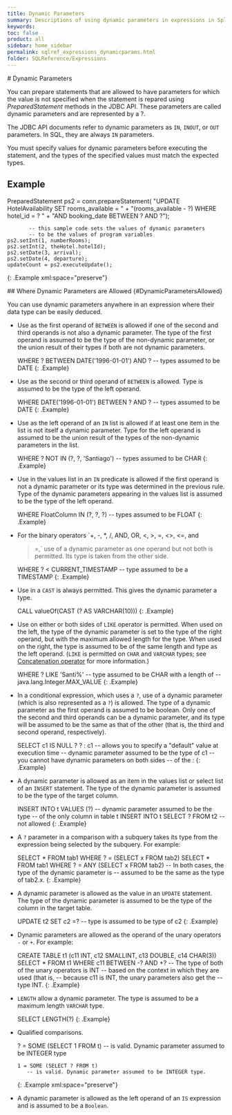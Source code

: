 ```yaml
---
title: Dynamic Parameters
summary: Descriptions of using dynamic parameters in expressions in Splice Machine SQL prepared statements
keywords:
toc: false
product: all
sidebar: home_sidebar
permalink: sqlref_expressions_dynamicparams.html
folder: SQLReference/Expressions
---
```

<section>
<div class="TopicContent" data-swiftype-index="true" markdown="1">
# Dynamic Parameters

You can prepare statements that are allowed to have parameters for which
the value is not specified when the statement is repared using
*PreparedStatement* methods in the JDBC API. These parameters are called
dynamic parameters and are represented by a ?.

The JDBC API documents refer to dynamic parameters as `IN`, `INOUT`, or
`OUT` parameters. In SQL, they are always `IN` parameters.

You must specify values for dynamic parameters before executing the
statement, and the types of the specified values must match the expected
types.

## Example

<div class="preWrapperWide" markdown="1">
    PreparedStatement ps2 = conn.prepareStatement(
      "UPDATE HotelAvailability SET rooms_available = " +
      "(rooms_available - ?) WHERE hotel_id = ? " +
      "AND booking_date BETWEEN ? AND ?");
    
           -- this sample code sets the values of dynamic parameters
           -- to be the values of program variables
    ps2.setInt(1, numberRooms);
    ps2.setInt(2, theHotel.hotelId);
    ps2.setDate(3, arrival);
    ps2.setDate(4, departure);
    updateCount = ps2.executeUpdate();
{: .Example xml:space="preserve"}

</div>
## Where Dynamic Parameters are Allowed   {#DynamicParametersAllowed}

You can use dynamic parameters anywhere in an expression where their
data type can be easily deduced.

* Use as the first operand of `BETWEEN` is allowed if one of the second
  and third operands is not also a dynamic parameter. The type of the
  first operand is assumed to be the type of the non-dynamic parameter,
  or the union result of their types if both are not dynamic parameters.
  <div class="preWrapper" markdown="1">
      WHERE ? BETWEEN DATE('1996-01-01') AND ?
         -- types assumed to be DATE
  {: .Example}
  
  </div>

* Use as the second or third operand of `BETWEEN` is allowed. Type is
  assumed to be the type of the left operand.
  <div class="preWrapper" markdown="1">
      WHERE DATE('1996-01-01') BETWEEN ? AND ?
         -- types assumed to be DATE
  {: .Example}
  
  </div>

* Use as the left operand of an `IN` list is allowed if at least one
  item in the list is not itself a dynamic parameter. Type for the left
  operand is assumed to be the union result of the types of the
  non-dynamic parameters in the list.
  <div class="preWrapper" markdown="1">
      WHERE ? NOT IN (?, ?, 'Santiago')
         -- types assumed to be CHAR
  {: .Example}
  
  </div>

* Use in the values list in an `IN` predicate is allowed if the first
  operand is not a dynamic parameter or its type was determined in the
  previous rule. Type of the dynamic parameters appearing in the values
  list is assumed to be the type of the left operand.
  <div class="preWrapper" markdown="1">
      WHERE FloatColumn IN (?, ?, ?)
         -- types assumed to be FLOAT
  {: .Example}
  
  </div>

* For the binary operators `+, -, *, /, AND, OR, <, >, =, <>, <=, and
  >=,` use of a dynamic parameter as one operand but not both is
  permitted. Its type is taken from the other side.
  <div class="preWrapper" markdown="1">
      WHERE ? < CURRENT_TIMESTAMP
         -- type assumed to be a TIMESTAMP
  {: .Example}
  
  </div>

* Use in a `CAST` is always permitted. This gives the dynamic parameter
  a type.
  <div class="preWrapper" markdown="1">
      CALL valueOf(CAST (? AS VARCHAR(10)))
  {: .Example}
  
  </div>

* Use on either or both sides of `LIKE` operator is permitted. When used
  on the left, the type of the dynamic parameter is set to the type of
  the right operand, but with the maximum allowed length for the type.
  When used on the right, the type is assumed to be of the same length
  and type as the left operand. (`LIKE` is permitted on `CHAR` and
  `VARCHAR` types; see [Concatenation
  operator](sqlref_builtinfcns_concat.html) for more information.)
  <div class="preWrapper" markdown="1">
      WHERE ? LIKE 'Santi%'
         -- type assumed to be CHAR with a length of
         -- java.lang.Integer.MAX_VALUE
  {: .Example}
  
  </div>

* In a conditional expression, which uses a `?`, use of a dynamic
  parameter (which is also represented as a `?`) is allowed. The type of
  a dynamic parameter as the first operand is assumed to be boolean.
  Only one of the second and third operands can be a dynamic parameter,
  and its type will be assumed to be the same as that of the other (that
  is, the third and second operand, respectively).
  <div class="preWrapper" markdown="1">
      SELECT c1 IS NULL ? ? : c1
         -- allows you to specify a "default" value at execution time
         -- dynamic parameter assumed to be the type of c1
         -- you cannot have dynamic parameters on both sides
         -- of the :
  {: .Example}
  
  </div>

* A dynamic parameter is allowed as an item in the values list or select
  list of an `INSERT` statement. The type of the dynamic parameter is
  assumed to be the type of the target column.
  <div class="preWrapper" markdown="1">
      INSERT INTO t VALUES (?)
         -- dynamic parameter assumed to be the type
         -- of the only column in table t
      INSERT INTO t SELECT ?
      FROM t2
         -- not allowed
  {: .Example}
  
  </div>

* A `?` parameter in a comparison with a subquery takes its type from
  the expression being selected by the subquery. For example:
  <div class="preWrapper" markdown="1">
      SELECT *
      FROM tab1
      WHERE ? = (SELECT x FROM tab2)
      SELECT *
      FROM tab1
      WHERE ? = ANY (SELECT x FROM tab2)
         -- In both cases, the type of the dynamic parameter is
         -- assumed to be the same as the type of tab2.x.
  {: .Example}
  
  </div>

* A dynamic parameter is allowed as the value in an `UPDATE` statement.
  The type of the dynamic parameter is assumed to be the type of the
  column in the target table.
  <div class="preWrapper" markdown="1">
      UPDATE t2 SET c2 =?
         -- type is assumed to be type of c2
  {: .Example}
  
  </div>

* Dynamic parameters are allowed as the operand of the unary operators
  `-` or `+`. For example:
  <div class="preWrapper" markdown="1">
      CREATE TABLE t1 (c11 INT, c12 SMALLINT, c13 DOUBLE, c14 CHAR(3))
      SELECT * FROM t1 WHERE c11 BETWEEN -? AND +?
         -- The type of both of the unary operators is INT
         -- based on the context in which they are used (that is,
         -- because c11 is INT, the unary parameters also get the
         -- type INT.
  {: .Example}
  
  </div>

* `LENGTH` allow a dynamic parameter. The type is assumed to be a
  maximum length `VARCHAR` type.
  <div class="preWrapper" markdown="1">
      SELECT LENGTH(?)
  {: .Example}
  
  </div>

* Qualified comparisons.
  <div class="preWrapper" markdown="1">
      ? = SOME (SELECT 1 FROM t)
         -- is valid. Dynamic parameter assumed to be INTEGER type
      
      1 = SOME (SELECT ? FROM t)
         -- is valid. Dynamic parameter assumed to be INTEGER type.
  {: .Example xml:space="preserve"}
  
  </div>

* A dynamic parameter is allowed as the left operand of an `IS`
  expression and is assumed to be a `Boolean`.

</div>
</section>

